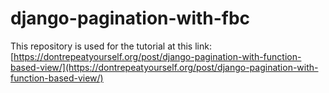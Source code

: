 # django-pagination-with-fbc
This repository is used for the tutorial at this link: [https://dontrepeatyourself.org/post/django-pagination-with-function-based-view/](https://dontrepeatyourself.org/post/django-pagination-with-function-based-view/)
